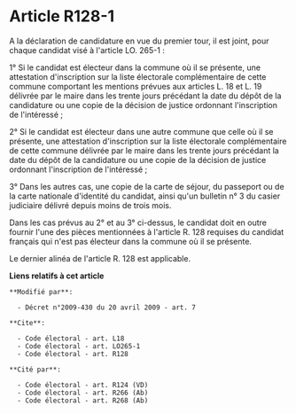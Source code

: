 # Article R128-1

A la déclaration de candidature en vue du premier tour, il est joint, pour chaque candidat visé à l'article LO. 265-1 : 

1° Si le candidat est électeur dans la commune où il se présente, une attestation d'inscription sur la liste électorale
complémentaire de cette commune comportant les mentions prévues aux articles L. 18 et L. 19 délivrée par le maire dans les
trente jours précédant la date du dépôt de la candidature ou une copie de la décision de justice ordonnant l'inscription de
l'intéressé ; 

2° Si le candidat est électeur dans une autre commune que celle où il se présente, une attestation d'inscription sur la liste
électorale complémentaire de cette commune délivrée par le maire dans les trente jours précédant la date du dépôt de la
candidature ou une copie de la décision de justice ordonnant l'inscription de l'intéressé ; 

3° Dans les autres cas, une copie de la carte de séjour, du passeport ou de la carte nationale d'identité du candidat, ainsi
qu'un bulletin n° 3 du casier judiciaire délivré depuis moins de trois mois. 

Dans les cas prévus au 2° et au 3° ci-dessus, le candidat doit en outre fournir l'une des pièces mentionnées à l'article R.
128 requises du candidat français qui n'est pas électeur dans la commune où il se présente. 

Le dernier alinéa de l'article R. 128 est applicable.

**Liens relatifs à cet article**

	**Modifié par**:

	  - Décret n°2009-430 du 20 avril 2009 - art. 7

	**Cite**:

	  - Code électoral - art. L18
	  - Code électoral - art. LO265-1
	  - Code électoral - art. R128

	**Cité par**:

	  - Code électoral - art. R124 (VD)
	  - Code électoral - art. R266 (Ab)
	  - Code électoral - art. R268 (Ab)
